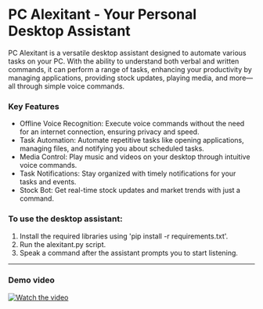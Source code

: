 # PC Alexitant - Your Personal Desktop Assistant

PC Alexitant is a versatile desktop assistant designed to automate various tasks on your PC. With the ability to understand both verbal and written commands, it can perform a range of tasks, enhancing your productivity by managing applications, providing stock updates, playing media, and more—all through simple voice commands.

### Key Features
- Offline Voice Recognition: Execute voice commands without the need for an internet connection, ensuring privacy and speed.
- Task Automation: Automate repetitive tasks like opening applications, managing files, and notifying you about scheduled tasks.
- Media Control: Play music and videos on your desktop through intuitive voice commands.
- Task Notifications: Stay organized with timely notifications for your tasks and events.
- Stock Bot: Get real-time stock updates and market trends with just a command.

### To use the desktop assistant:

1. Install the required libraries using 'pip install -r requirements.txt'.
2. Run the alexitant.py script.
3. Speak a command after the assistant prompts you to start listening.
---

### Demo video

[![Watch the video](https://github.com/user-attachments/assets/8310ee32-7415-4295-af6a-871041d8eff7)](https://drive.google.com/file/d/1lOccBaTxKbH0S0CUevM257e9xK1Xgfjy/view?usp=sharing)

